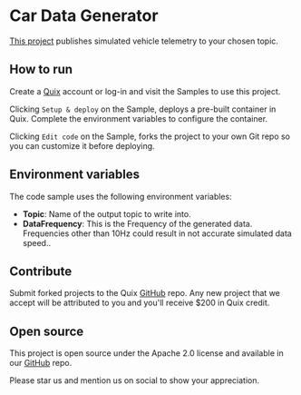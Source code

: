 # Car Data Generator

[This project](https://github.com/quixio/quix-samples/tree/main/csharp/sources/car-data) publishes simulated vehicle telemetry to your chosen topic. 

## How to run

Create a [Quix](https://portal.platform.quix.ai/self-sign-up?xlink=github) account or log-in and visit the Samples to use this project.

Clicking `Setup & deploy` on the Sample, deploys a pre-built container in Quix. Complete the environment variables to configure the container.

Clicking `Edit code` on the Sample, forks the project to your own Git repo so you can customize it before deploying.

## Environment variables

The code sample uses the following environment variables:

- **Topic**: Name of the output topic to write into.
- **DataFrequency**: This is the Frequency of the generated data. Frequencies other than 10Hz could result in not accurate simulated data speed..

## Contribute

Submit forked projects to the Quix [GitHub](https://github.com/quixio/quix-samples) repo. Any new project that we accept will be attributed to you and you'll receive $200 in Quix credit.

## Open source

This project is open source under the Apache 2.0 license and available in our [GitHub](https://github.com/quixio/quix-samples) repo.

Please star us and mention us on social to show your appreciation.

